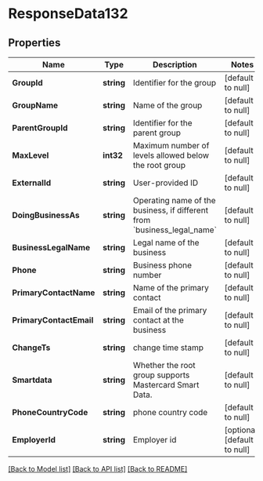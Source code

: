 # ResponseData132

## Properties
Name | Type | Description | Notes
------------ | ------------- | ------------- | -------------
**GroupId** | **string** | Identifier for the group | [default to null]
**GroupName** | **string** | Name of the group | [default to null]
**ParentGroupId** | **string** | Identifier for the parent group | [default to null]
**MaxLevel** | **int32** | Maximum number of levels allowed below the root group | [default to null]
**ExternalId** | **string** | User-provided ID | [default to null]
**DoingBusinessAs** | **string** | Operating name of the business, if different from &#x60;business_legal_name&#x60; | [default to null]
**BusinessLegalName** | **string** | Legal name of the business | [default to null]
**Phone** | **string** | Business phone number | [default to null]
**PrimaryContactName** | **string** | Name of the primary contact | [default to null]
**PrimaryContactEmail** | **string** | Email of the primary contact at the business | [default to null]
**ChangeTs** | **string** | change time stamp | [default to null]
**Smartdata** | **string** | Whether the root group supports Mastercard Smart Data. | [default to null]
**PhoneCountryCode** | **string** | phone country code | [default to null]
**EmployerId** | **string** | Employer id | [optional] [default to null]

[[Back to Model list]](../README.md#documentation-for-models) [[Back to API list]](../README.md#documentation-for-api-endpoints) [[Back to README]](../README.md)

